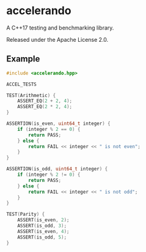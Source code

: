 # accelerando

A C++17 testing and benchmarking library.

Released under the Apache License 2.0.

## Example

```c++
#include <accelerando.hpp>

ACCEL_TESTS

TEST(Arithmetic) {
    ASSERT_EQ(2 + 2, 4);
    ASSERT_EQ(2 * 2, 4);
}

ASSERTION(is_even, uint64_t integer) {
    if (integer % 2 == 0) {
        return PASS;
    } else {
        return FAIL << integer << " is not even";
    }
}

ASSERTION(is_odd, uint64_t integer) {
    if (integer % 2 != 0) {
        return PASS;
    } else {
        return FAIL << integer << " is not odd";
    }
}

TEST(Parity) {
    ASSERT(is_even, 2);
    ASSERT(is_odd, 3);
    ASSERT(is_even, 4);
    ASSERT(is_odd, 5);
}
```
